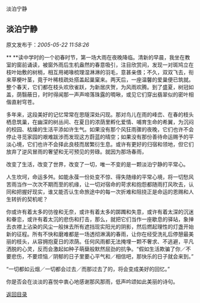 淡泊宁静
## 淡泊宁静

 原文发布于：*2005-05-22 11:58:26*

**
**读中学时的一个初春时节，第一场大雨在夜晚降临。清新的早晨，我坐在教室的窗前诵读，被窗外雨后生机盎然的春意吸引，注目欣赏间，发现一对斑鸠立在枝叶始敷的树梢，相互用褐喙梳理湿淋淋的羽毛，意甚亲偎；不久，双双飞去，衔来草梗叶茎，竟于叶稀枝疏处搭盖起巢窠来。两天后，一座温馨的爱巢便已筑就。整个春天，它们都在枝头欢欣雀跃，为新居庆贺，为风雨欢腾。到了盛夏，树冠如盖，荫翳蔽日，时时得闻那一声声啼落珠露的啁啾，或见它们穿出翡翠似的密叶相偕直射穹苍。

  

  多年来，这段美好的记忆常常在思隧深处闪现。那对鸟儿在雨的峰峦、在春的枝头栖息筑巢，在幽深的树丛间、在夏日的浓荫里孵化爱情、哺育生命的希翼，为沉闷的校园、枯燥的生活平添如许生气。如果没有那个风狂雨骤的夜晚，它们也许不会停止寻觅家园的艰难跋涉而发现这方蔚蓝的晴空；如果没有那份善待命运赐予的平淡心境，它们也许不会择此良枝而居繁衍生息。或许有更好的归宿和领地，但它们放弃了逆风冒雨的奢望和无可预见的劳碌。就因为那场春雨，

  

  改变了生活，改变了世界，改变了一切，唯一不变的是一颗淡泊宁静的平常心。

  

  人生坎坷，命运多舛。如能永葆一份处变不惊、得失随缘的平常心境，将一切愁风苦雨当作一次次不期而至的机缘，让一切对宿命的苛求和抱怨都随雨打风吹去，认同和把握好现实，谁又能否认生命旅途中的每一次折难和阻挠正是命运的恩赐和人生转折的契机呢？

  

  你或许有着太多的彷徨和无奈，或许有着太多的踯躅和失意，或许有着太深的沉迷和眷恋，或许有着太沉的悲伤和打击，那么，就把它们当作一座歇息的驿站，象掸去衣襟上沾染的风尘一般抹去所有遮挡现实阳光的阴影，然后燃起理性的灯盏开始新的征程。所有不快和磨难都是一场透彻淋漓的春雨，让你在经受洗礼后停憩最美丽的枝头，从容拥抱夏日的浓荫。任何风雨都无法掩埋一颗不奢求、不逃避，平凡洒脱的心灵，反而会激起如种子萌蘖般默然屈劲的抗争。“假如生活欺骗了你／不要悲伤，不要烦恼／阴郁的日子里要心平气和／相信吧，那快乐的日子就会来到。”

  

  “一切都如云烟／一切都会过去／而那过去了的，将会变成美好的回忆。”

  

  你是否会在淡淡的喜悦中衷心地感谢那风那雨，低声吟颂如此美丽的诗句。

[返回目录](index.html)
